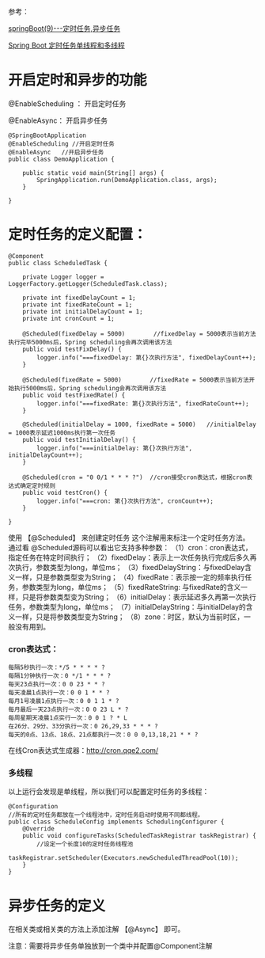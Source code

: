 
参考：

[springBoot(9)---定时任务,异步任务](https://www.cnblogs.com/qdhxhz/p/9058418.html)

[Spring Boot 定时任务单线程和多线程](https://blog.csdn.net/u013456370/article/details/79411952)

# 开启定时和异步的功能

@EnableScheduling ：
开启定时任务

@EnableAsync：
开启异步任务

``` 
@SpringBootApplication
@EnableScheduling //开启定时任务
@EnableAsync   //开启异步任务
public class DemoApplication {

	public static void main(String[] args) {
		SpringApplication.run(DemoApplication.class, args);
	}

}
```
# 定时任务的定义配置：

```
@Component
public class ScheduledTask {

    private Logger logger = LoggerFactory.getLogger(ScheduledTask.class);

    private int fixedDelayCount = 1;
    private int fixedRateCount = 1;
    private int initialDelayCount = 1;
    private int cronCount = 1;

    @Scheduled(fixedDelay = 5000)        //fixedDelay = 5000表示当前方法执行完毕5000ms后，Spring scheduling会再次调用该方法
    public void testFixDelay() {
        logger.info("===fixedDelay: 第{}次执行方法", fixedDelayCount++);
    }

    @Scheduled(fixedRate = 5000)        //fixedRate = 5000表示当前方法开始执行5000ms后，Spring scheduling会再次调用该方法
    public void testFixedRate() {
        logger.info("===fixedRate: 第{}次执行方法", fixedRateCount++);
    }

    @Scheduled(initialDelay = 1000, fixedRate = 5000)   //initialDelay = 1000表示延迟1000ms执行第一次任务
    public void testInitialDelay() {
        logger.info("===initialDelay: 第{}次执行方法", initialDelayCount++);
    }

    @Scheduled(cron = "0 0/1 * * * ?")  //cron接受cron表达式，根据cron表达式确定定时规则
    public void testCron() {
        logger.info("===cron: 第{}次执行方法", cronCount++);
    }

}
```
使用 【@Scheduled】 来创建定时任务 这个注解用来标注一个定时任务方法。 
通过看 @Scheduled源码可以看出它支持多种参数：
（1）cron：cron表达式，指定任务在特定时间执行；
（2）fixedDelay：表示上一次任务执行完成后多久再次执行，参数类型为long，单位ms；
（3）fixedDelayString：与fixedDelay含义一样，只是参数类型变为String；
（4）fixedRate：表示按一定的频率执行任务，参数类型为long，单位ms；
（5）fixedRateString: 与fixedRate的含义一样，只是将参数类型变为String；
（6）initialDelay：表示延迟多久再第一次执行任务，参数类型为long，单位ms；
（7）initialDelayString：与initialDelay的含义一样，只是将参数类型变为String；
（8）zone：时区，默认为当前时区，一般没有用到。

### cron表达式：

``` 
每隔5秒执行一次：*/5 * * * * ?
每隔1分钟执行一次：0 */1 * * * ?
每天23点执行一次：0 0 23 * * ?
每天凌晨1点执行一次：0 0 1 * * ?
每月1号凌晨1点执行一次：0 0 1 1 * ?
每月最后一天23点执行一次：0 0 23 L * ?
每周星期天凌晨1点实行一次：0 0 1 ? * L
在26分、29分、33分执行一次：0 26,29,33 * * * ?
每天的0点、13点、18点、21点都执行一次：0 0 0,13,18,21 * * ?
```
在线Cron表达式生成器：http://cron.qqe2.com/

### 多线程

以上运行会发现是单线程，所以我们可以配置定时任务的多线程：
``` 
@Configuration
//所有的定时任务都放在一个线程池中，定时任务启动时使用不同都线程。
public class ScheduleConfig implements SchedulingConfigurer {
    @Override
    public void configureTasks(ScheduledTaskRegistrar taskRegistrar) {
        //设定一个长度10的定时任务线程池
        taskRegistrar.setScheduler(Executors.newScheduledThreadPool(10));
    }
}
```
# 异步任务的定义

在相关类或相关类的方法上添加注解 【@Async】 即可。

注意：需要将异步任务单独放到一个类中并配置@Component注解
















